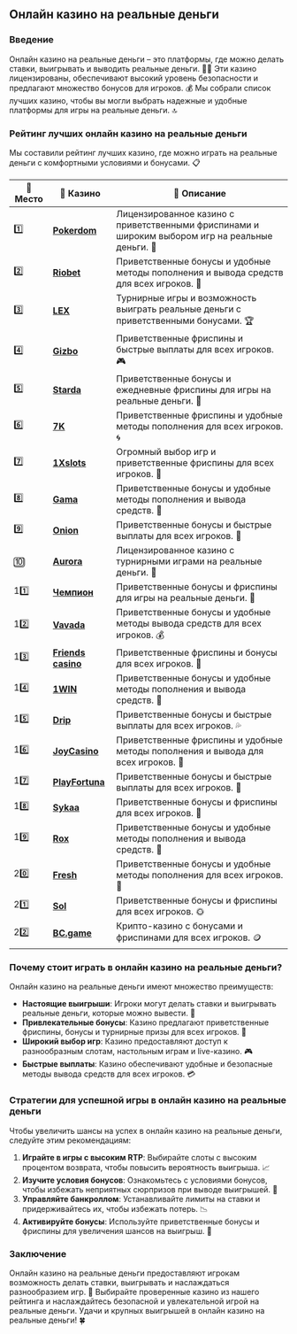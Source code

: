 ## Онлайн казино на реальные деньги

### Введение
Онлайн казино на реальные деньги – это платформы, где можно делать ставки, выигрывать и выводить реальные деньги. 🎰💎 Эти казино лицензированы, обеспечивают высокий уровень безопасности и предлагают множество бонусов для игроков. 💰 Мы собрали список лучших казино, чтобы вы могли выбрать надежные и удобные платформы для игры на реальные деньги. 🔝

### Рейтинг лучших онлайн казино на реальные деньги
Мы составили рейтинг лучших казино, где можно играть на реальные деньги с комфортными условиями и бонусами. 📋

| 🥇 **Место** | 🎰 **Казино** | 💬 **Описание** |
|-------------|-------------|----------------|
| 1️⃣ | [**Pokerdom**](https://brandplay.link/4k77v2yx) | Лицензированное казино с приветственными фриспинами и широким выбором игр на реальные деньги. 🎁 |
| 2️⃣ | [**Riobet**](https://brandplay.link/7xBLTPyj) | Приветственные бонусы и удобные методы пополнения и вывода средств для всех игроков. 🤑 |
| 3️⃣ | [**LEX**](https://brandplay.link/zW4hdDFV) | Турнирные игры и возможность выиграть реальные деньги с приветственными бонусами. 🏆 |
| 4️⃣ | [**Gizbo**](https://brandplay.link/bprXw4YV) | Приветственные фриспины и быстрые выплаты для всех игроков. 🎮 |
| 5️⃣ | [**Starda**](https://brandplay.link/fB7xwRFL) | Приветственные бонусы и ежедневные фриспины для игры на реальные деньги. 🌟 |
| 6️⃣ | [**7K**](https://brandplay.link/BvQyFShp) | Приветственные фриспины и удобные методы пополнения для всех игроков. 🌀 |
| 7️⃣ | [**1Xslots**](https://brandplay.link/hSB1khtr) | Огромный выбор игр и приветственные фриспины для всех игроков. 🎰 |
| 8️⃣ | [**Gama**](https://brandplay.link/j6NMKsDz) | Приветственные бонусы и удобные методы пополнения и вывода средств. 💸 |
| 9️⃣ | [**Onion**](https://brandplay.link/zBGRVpQ9) | Приветственные бонусы и быстрые выплаты для всех игроков. 💎 |
| 🔟 | [**Aurora**](https://10trafic-stat2.com/click/668546556bcc6313411604bd/6766/13032/subaccount) | Лицензированное казино с турнирными играми на реальные деньги. 🚀 |
| 11️⃣ | [**Чемпион**](https://temon-gter.cfd/go/lRq?p80412p304504pcc44t17455) | Приветственные бонусы и фриспины для игры на реальные деньги. 🥇 |
| 12️⃣ | [**Vavada**](https://vavadapartner.pro/?promo=ea5c9275-6854-4505-94fc-95ab18221945-linkb2) | Приветственные бонусы и удобные методы вывода средств для всех игроков. 💰 |
| 13️⃣ | [**Friends casino**](https://gofriends.vc/linkb2) | Приветственные фриспины и бонусы для всех игроков. 👯 |
| 14️⃣ | [**1WIN**](https://brandplay.link/smXVpBbG) | Приветственные бонусы и удобные методы пополнения и вывода средств. 🎲 |
| 15️⃣ | [**Drip**](https://drp-ircp01.com/c07e6a3db) | Приветственные бонусы и быстрые выплаты для всех игроков. 💦 |
| 16️⃣ | [**JoyCasino**](https://rpc30.call2me.pro/?/ru/registration?apkpop=0&partner=p24970p3291217pc98f) | Приветственные фриспины и удобные методы пополнения и вывода для всех игроков. 🎉 |
| 17️⃣ | [**PlayFortuna**](https://fortunapromo.net/alt/playfortuna/registration?0dc4a9362a71feb7e3f165fb8e766f70) | Приветственные бонусы и быстрые выплаты для всех игроков. 💎 |
| 18️⃣ | [**Sykaa**](https://s-two-way.com/?source=linkb2&pid=30697) | Приветственные бонусы и фриспины для всех игроков. 🌈 |
| 19️⃣ | [**Rox**](https://rox-pvwfpjgcxe.com/cb1ee18a5) | Приветственные бонусы и удобные методы пополнения и вывода средств. 💸 |
| 20️⃣ | [**Fresh**](https://fresh-eumwkxwao.com/c3f7b485d) | Приветственные бонусы и удобные методы пополнения для всех игроков. 🥑 |
| 21️⃣ | [**Sol**](https://sol-mmtdzfbaco.com/cb2415bca) | Приветственные бонусы и фриспины для всех игроков. 🌞 |
| 22️⃣ | [**BC.game**](https://partnerbcgame.com/dcc53d441) | Крипто-казино с бонусами и фриспинами для всех игроков. 🪙 |

### Почему стоит играть в онлайн казино на реальные деньги?
Онлайн казино на реальные деньги имеют множество преимуществ:

- **Настоящие выигрыши**: Игроки могут делать ставки и выигрывать реальные деньги, которые можно вывести. 💸
- **Привлекательные бонусы**: Казино предлагают приветственные фриспины, бонусы и турнирные призы для всех игроков. 🎁
- **Широкий выбор игр**: Казино предоставляют доступ к разнообразным слотам, настольным играм и live-казино. 🎮
- **Быстрые выплаты**: Казино обеспечивают удобные и безопасные методы вывода средств для всех игроков. 💳

### Стратегии для успешной игры в онлайн казино на реальные деньги
Чтобы увеличить шансы на успех в онлайн казино на реальные деньги, следуйте этим рекомендациям:

1. **Играйте в игры с высоким RTP**: Выбирайте слоты с высоким процентом возврата, чтобы повысить вероятность выигрыша. 📈
2. **Изучите условия бонусов**: Ознакомьтесь с условиями бонусов, чтобы избежать неприятных сюрпризов при выводе выигрышей. 📜
3. **Управляйте банкроллом**: Устанавливайте лимиты на ставки и придерживайтесь их, чтобы избежать потерь. 📉
4. **Активируйте бонусы**: Используйте приветственные бонусы и фриспины для увеличения шансов на выигрыш. 💎

### Заключение
Онлайн казино на реальные деньги предоставляют игрокам возможность делать ставки, выигрывать и наслаждаться разнообразием игр. 💸 Выбирайте проверенные казино из нашего рейтинга и наслаждайтесь безопасной и увлекательной игрой на реальные деньги. Удачи и крупных выигрышей в онлайн казино на реальные деньги! 🍀
